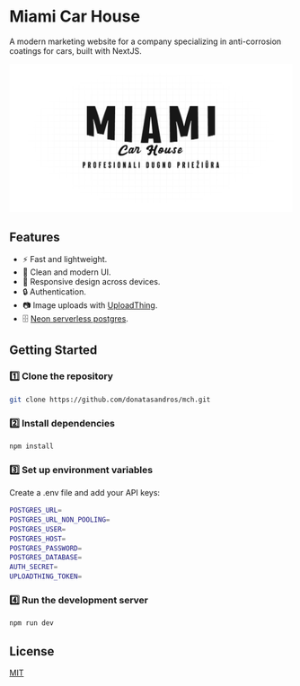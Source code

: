 # Miami Car House

A modern marketing website for a company specializing in anti-corrosion coatings for cars, built with NextJS.

![Project thumbnail](https://github.com/donatasandros/mch/blob/main/public/og.jpg)

## Features

- ⚡ Fast and lightweight.
- 🎨 Clean and modern UI.
- 📱 Responsive design across devices.
- 🔒 Authentication.
- 📷 Image uploads with [UploadThing](https://uploadthing.com).
- 🗄️ [Neon serverless postgres](https://neon.tech/home).

## Getting Started

### 1️⃣ Clone the repository

```sh
git clone https://github.com/donatasandros/mch.git
```

### 2️⃣ Install dependencies

```sh
npm install
```

### 3️⃣ Set up environment variables

Create a .env file and add your API keys:

```sh
POSTGRES_URL=
POSTGRES_URL_NON_POOLING=
POSTGRES_USER=
POSTGRES_HOST=
POSTGRES_PASSWORD=
POSTGRES_DATABASE=
AUTH_SECRET=
UPLOADTHING_TOKEN=
```

### 4️⃣ Run the development server

```sh
npm run dev
```

## License

[MIT](https://choosealicense.com/licenses/mit/)
